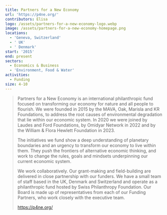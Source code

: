 ```yaml
---
title: Partners for a New Economy
url: 'https://p4ne.org/'
contributors: Elisa
logo: /assets/partners-for-a-new-economy-logo.webp
image: /assets/partners-for-a-new-economy-homepage.png
locations:
  - 'Geneva, Switzerland'
  - ' UK'
  - ' Denmark'
start: '2015'
end: present
sectors:
  - Economics & Business
  - 'Environment, Food & Water'
activities:
  - Funding
size: 4-10
---
```

> Partners for a New Economy is an international philanthropic fund focused on transforming our economy for nature and all people to flourish. We were founded in 2015 by the MAVA, Oak, Marisla and KR Foundations, to address the root causes of environmental degradation that lie within our economic system. In 2020 we were joined by Laudes and Ford Foundations, by Omidyar Network in 2022 and by the William & Flora Hewlett Foundation in 2023.
> 
> The initiatives we fund show a deep understanding of planetary boundaries and an urgency to transform our economy to live within them. They push the frontiers of alternative economic thinking, and work to change the rules, goals and mindsets underpinning our current economic system.
> 
> We work collaboratively. Our grant-making and field-building are delivered in close partnership with our funders. We have a small team of staff based in the UK, Denmark and Switzerland and operate as a philanthropic fund hosted by Swiss Philanthropy Foundation. Our Board is made up of representatives from each of our Funding Partners, who work closely with the executive team.
> 
> https://p4ne.org/
